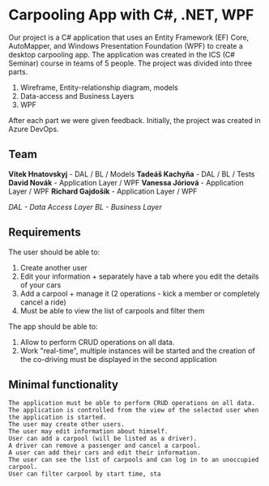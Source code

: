 # Carpooling App with C#, .NET, WPF

Our project is a C# application that uses an Entity Framework (EF) Core, AutoMapper, and Windows Presentation Foundation (WPF) to create a desktop carpooling app. The application was created in the ICS (C# Seminar) course in teams of 5 people. The project was divided into three parts. 
1. Wireframe, Entity-relationship diagram, models
2. Data-access and Business Layers
3. WPF

After each part we were given feedback. Initially, the project was created in Azure DevOps. 

## Team
**Vítek Hnatovskyj** - DAL / BL / Models 
**Tadeáš Kachyňa** - DAL / BL / Tests
**David Novák** - Application Layer / WPF
**Vanessa Jóriová** - Application Layer / WPF
**Richard Gajdošík** -  Application Layer / WPF

*DAL - Data Access Layer
BL - Business Layer*


## Requirements

The user should be able to:

1. Create another user
2. Edit your information + separately have a tab where you edit the details of your cars
3. Add a carpool + manage it (2 operations - kick a member or completely cancel a ride)
4. Must be able to view the list of carpools and filter them

The app should be able to:

1. Allow to perform CRUD operations on all data.
2. Work "real-time",  multiple instances will be started and the creation of the co-driving must be displayed in the second application

## Minimal functionality

    The application must be able to perform CRUD operations on all data.
    The application is controlled from the view of the selected user when the application is started.
    The user may create other users.
    The user may edit information about himself.
    User can add a carpool (will be listed as a driver).
    A driver can remove a passenger and cancel a carpool.
    A user can add their cars and edit their information.
    The user can see the list of carpools and can log in to an unoccupied carpool.
    User can filter carpool by start time, sta
